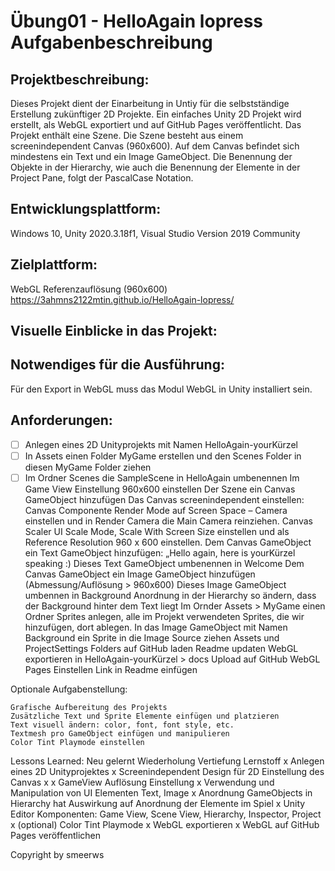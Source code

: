 # Übung01 - HelloAgain lopress Aufgabenbeschreibung

## Projektbeschreibung:
Dieses Projekt dient der Einarbeitung in Untiy für die selbstständige Erstellung zukünftiger 2D Projekte. Ein einfaches Unity 2D Projekt wird erstellt, als WebGL exportiert und auf GitHub Pages veröffentlicht. Das Projekt enthält eine Szene. Die Szene besteht aus einem screenindependent Canvas (960x600). Auf dem Canvas befindet sich mindestens ein Text und ein Image GameObject. Die Benennung der Objekte in der Hierarchy, wie auch die Benennung der Elemente in der Project Pane, folgt der PascalCase Notation.

## Entwicklungsplattform:
Windows 10, Unity 2020.3.18f1, Visual Studio Version 2019 Community

## Zielplattform:
WebGL Referenzauflösung (960x600) https://3ahmns2122mtin.github.io/HelloAgain-lopress/ 

## Visuelle Einblicke in das Projekt:


## Notwendiges für die Ausführung:
Für den Export in WebGL muss das Modul WebGL in Unity installiert sein.

## Anforderungen:

- [ ] Anlegen eines 2D Unityprojekts mit Namen HelloAgain-yourKürzel
- [ ] In Assets einen Folder MyGame erstellen und den Scenes Folder in diesen MyGame Folder ziehen
- [ ] Im Ordner Scenes die SampleScene in HelloAgain umbenennen
    Im Game View Einstellung 960x600 einstellen
    Der Szene ein Canvas GameObject hinzufügen
    Das Canvas screenindependent einstellen:
    Canvas Componente Render Mode auf Screen Space – Camera einstellen und in Render Camera die Main Camera reinziehen.
    Canvas Scaler UI Scale Mode, Scale With Screen Size einstellen und als Reference Resolution 960 x 600 einstellen.
    Dem Canvas GameObject ein Text GameObject hinzufügen: „Hello again, here is yourKürzel speaking :)
    Dieses Text GameObject umbenennen in Welcome
    Dem Canvas GameObject ein Image GameObject hinzufügen (Abmessung/Auflösung > 960x600)
    Dieses Image GameObject umbennen in Background
    Anordnung in der Hierarchy so ändern, dass der Background hinter dem Text liegt
    Im Ornder Assets > MyGame einen Ordner Sprites anlegen, alle im Projekt verwendeten Sprites, die wir hinzufügen, dort ablegen.
    In das Image GameObject mit Namen Background ein Sprite in die Image Source ziehen
    Assets und ProjectSettings Folders auf GitHub laden
    Readme updaten
    WebGL exportieren in HelloAgain-yourKürzel > docs
    Upload auf GitHub
    WebGL Pages Einstellen
    Link in Readme einfügen

Optionale Aufgabenstellung:

    Grafische Aufbereitung des Projekts
    Zusätzliche Text und Sprite Elemente einfügen und platzieren
    Text visuell ändern: color, font, font style, etc.
    Textmesh pro GameObject einfügen und manipulieren
    Color Tint Playmode einstellen

Lessons Learned:
Neu gelernt 	Wiederholung 	Vertiefung 	Lernstoff
	x 		Anlegen eines 2D Unityprojektes
x 			Screenindependent Design für 2D Einstellung des Canvas
x 	x 		GameView Auflösung Einstellung
		x 	Verwendung und Manipulation von UI Elementen Text, Image
	x 		Anordnung GameObjects in Hierarchy hat Auswirkung auf Anordnung der Elemente im Spiel
	x 		Unity Editor Komponenten: Game View, Scene View, Hierarchy, Inspector, Project
x 			(optional) Color Tint Playmode
x 			WebGL exportieren
x 			WebGL auf GitHub Pages veröffentlichen

Copyright by smeerws
